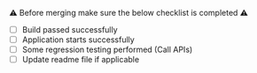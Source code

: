 ⚠️ Before merging make sure the below checklist is completed ⚠️

- [ ] Build passed successfully
- [ ] Application starts successfully
- [ ] Some regression testing performed (Call APIs)
- [ ] Update readme file if applicable
